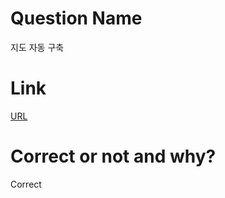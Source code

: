 # Question Name  
지도 자동 구축  

# Link
[URL](https://softeer.ai/practice/info.do?eventIdx=1&psProblemId=413)  

# Correct or not and why?  
Correct  
